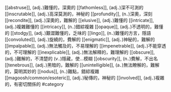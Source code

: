 [[abstruse]], (adj．)難懂的，深奧的 
[[fathomless]], (adj．)深不可測的 
[[inscrutable]], (adj．)高深莫測的，神秘的 
[[profundity]], (n．)深奧，深刻 
[[recondite]], (adj．)深奧的，難解的 
[[elusive]], (adj．)難懂的 
[[intricate]], (adj．)複雜難懂的 
[[intricacy]], (n．)錯綜複雜 
[[opaque]], (adj．)不透明的，難懂的 
[[stodgy]], (adj．)艱澀難懂的，乏味的 
[[lingo]], (n．)難懂的方言，隱語 
[[convoluted]], (adj．)旋繞的，費解的 
[[enigmatic]], (adj．)神秘的，難解的 
[[impalpable]], (adj．)無法觸及的，不易理解的 
[[impenetrable]], (adj．)不能穿透的，不可理解的 
[[inexplicable]], (adj．)無法解釋的，難理解的 
[[obscure]], (adj．)難解的，不清楚的 (v．)隱藏，使…模糊 
[[obscurity]], (n．)費解，不出名 
[[tenebrous]], (adj．)黑暗的，難解的 
[[unintelligible]], (a．)無法瞭解的，難解的，莫明其妙的 
[[nodus]], (n．)難點，錯綜複雜 
[[magoosh/common/esoteric]], (adj．)秘傳的，神秘的 
[[involved]], (adj．)複雜的，有密切關係的 
#category
